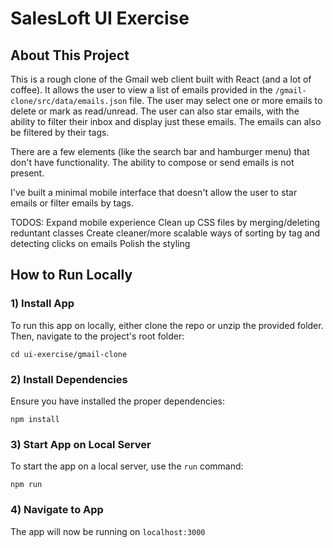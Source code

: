 # SalesLoft UI Exercise

## About This Project
This is a rough clone of the Gmail web client built with React (and a lot of coffee). It allows the user to view a list of emails provided in the `/gmail-clone/src/data/emails.json` file. The user may select one or more emails to delete or mark as read/unread. The user can also star emails, with the ability to filter their inbox and display just these emails. The emails can also be filtered by their tags.

There are a few elements (like the search bar and hamburger menu) that don't have functionality. The ability to compose or send emails is not present.

I've built a minimal mobile interface that doesn't allow the user to star emails or filter emails by tags.

TODOS:
Expand mobile experience
Clean up CSS files by merging/deleting reduntant classes
Create cleaner/more scalable ways of sorting by tag and detecting clicks on emails
Polish the styling

## How to Run Locally

### 1) Install App
To run this app on locally, either clone the repo or unzip the provided folder. Then, navigate to the project's root folder:

`cd ui-exercise/gmail-clone`


### 2) Install Dependencies
Ensure you have installed the proper dependencies:

`npm install`


### 3) Start App on Local Server
To start the app on a local server, use the `run` command:

`npm run`

### 4) Navigate to App
The app will now be running on `localhost:3000`

